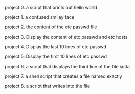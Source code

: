 project 0. a script that prints out hello world

project 1. a confused smiley face 

project 2.  the content of the etc passwd file

project 3. Display the content of etc passwd and etc hosts

project 4. Display the last 10 lines of etc passwd

project 5. Display the first 10 lines of etc passwd 

project 6. a script that displays the third line of the file iacta

project 7. a shell script that creates a file named exactly

project 8. a script that writes into the file
